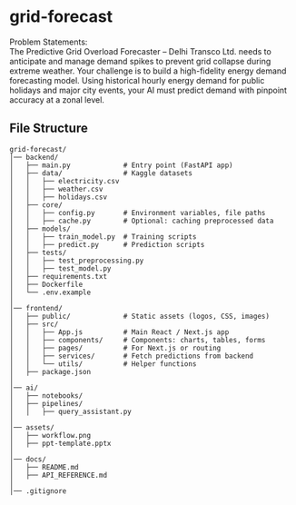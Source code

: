 # grid-forecast

Problem Statements:  
The Predictive Grid Overload Forecaster – Delhi Transco Ltd. needs to anticipate and manage demand spikes to prevent grid collapse during extreme weather. Your challenge is to build a high-fidelity energy demand forecasting model. Using historical hourly energy demand for public holidays and major city events, your AI must predict demand with pinpoint accuracy at a zonal level.

## File Structure

```text
grid-forecast/
│── backend/                
│   ├── main.py             # Entry point (FastAPI app)
│   ├── data/               # Kaggle datasets
│   │   ├── electricity.csv
│   │   ├── weather.csv
│   │   ├── holidays.csv
│   ├── core/
│   │   ├── config.py       # Environment variables, file paths
│   │   ├── cache.py        # Optional: caching preprocessed data
│   ├── models/
│   │   ├── train_model.py  # Training scripts
│   │   ├── predict.py      # Prediction scripts
│   ├── tests/
│   │   ├── test_preprocessing.py
│   │   ├── test_model.py
│   ├── requirements.txt
│   ├── Dockerfile
│   └── .env.example
│
│── frontend/               
│   ├── public/             # Static assets (logos, CSS, images)
│   ├── src/                
│   │   ├── App.js          # Main React / Next.js app
│   │   ├── components/     # Components: charts, tables, forms
│   │   ├── pages/          # For Next.js or routing
│   │   ├── services/       # Fetch predictions from backend
│   │   └── utils/          # Helper functions
│   ├── package.json
│
│── ai/                     
│   ├── notebooks/          
│   ├── pipelines/          
│   │   ├── query_assistant.py
│
│── assets/                 
│   ├── workflow.png
│   ├── ppt-template.pptx
│
│── docs/                   
│   ├── README.md
│   ├── API_REFERENCE.md
│
│── .gitignore

